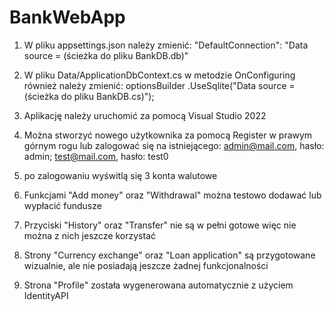 # BankWebApp

1. W pliku appsettings.json należy zmienić: "DefaultConnection": "Data source = (ścieżka do pliku BankDB.db)"
2. W pliku Data/ApplicationDbContext.cs w metodzie OnConfiguring również należy zmienić: optionsBuilder
    .UseSqlite("Data source = (ścieżka do pliku BankDB.cs)");

3. Aplikację należy uruchomić za pomocą Visual Studio 2022
4. Można stworzyć nowego użytkownika za pomocą Register w prawym górnym rogu lub zalogować się na istniejącego: admin@mail.com, hasło: admin; test@mail.com, hasło: test0
5. po zalogowaniu wyświtlą się 3 konta walutowe
6. Funkcjami "Add money" oraz "Withdrawal" można testowo dodawać lub wypłacić fundusze
7. Przyciski "History" oraz "Transfer" nie są w pełni gotowe więc nie można z nich jeszcze korzystać
8. Strony "Currency exchange" oraz "Loan application" są przygotowane wizualnie, ale nie posiadają jeszcze żadnej funkcjonalności
9. Strona "Profile" została wygenerowana automatycznie z użyciem IdentityAPI
